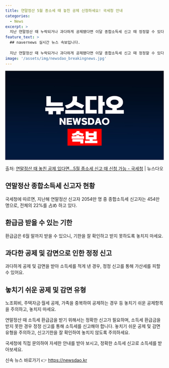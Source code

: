 ```yaml
---
title: 연말정산 5월 종소세 때 놓친 공제 신청하세요! 국세청 안내
categories:
  - News
excerpt: >
  지난 연말정산 때 누락되거나 과다하게 공제됐다면 이달 종합소득세 신고 때 정정할 수 있다. 7일 국세청에 따…
feature_text: >
  ## navernews 실시간 뉴스 속보입니다.

  지난 연말정산 때 누락되거나 과다하게 공제됐다면 이달 종합소득세 신고 때 정정할 수 있다. 7일 국세청에 따…
image: '/assets/img/newsdao_breakingnews.jpg'
---
```


![뉴스다오 속보](/assets/img/newsdao_breakingnews.jpg)

<p>출처: <a href="https://newsdao.kr/3738" rel="dofollow">연말정산 때 놓친 공제 있다면…5월 종소세 신고 때 신청 가능 - 국세청</a> | 뉴스다오</p>

<h2 data-ke-size="size26">연말정산 종합소득세 신고자 현황</h2>
국세청에 따르면, 지난해 연말정산 신고자 2054만 명 중 종합소득세 신고자는 454만 명으로, 전체의 22%를 占め 하고 있다.

<h2 data-ke-size="size26">환급금 받을 수 있는 기한</h2>
환급금은 6월 말까지 받을 수 있으니, 기한을 잘 확인하고 받지 못하도록 놓치지 마세요.

<h2 data-ke-size="size26">과다한 공제 및 감면으로 인한 정정 신고</h2>
과다하게 공제 및 감면을 받아 소득세를 적게 낸 경우, 정정 신고를 통해 가산세를 피할 수 있어요.

<h2 data-ke-size="size26">놓치기 쉬운 공제 및 감면 유형</h2>
노조회비, 주택자금·월세 공제, 가족을 중복하여 공제하는 경우 등 놓치기 쉬운 공제항목을 주의하고, 놓치지 마세요.

연말정산 때 소득세 환급금을 받기 위해서는 정확한 신고가 필요하며, 소득세 환급금을 받지 못한 경우 정정 신고를 통해 소득세를 신고해야 합니다. 놓치기 쉬운 공제 및 감면 유형을 주의하고, 신고기한을 잘 확인하여 놓치지 않도록 주의하세요.

국세청에 직접 문의하여 자세한 안내를 받아 보시고, 정확한 소득세 신고로 소득세를 받아보세요. 

신속 뉴스 바로가기 👉 <a href="https://newsdao.kr" rel="dofollow">https://newsdao.kr</a>


